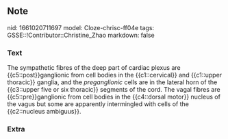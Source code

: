 ## Note
nid: 1661020711697
model: Cloze-chrisc-ff04e
tags: GSSE::!Contributor::Christine_Zhao
markdown: false

### Text
<div>
  <div>
    <div>
      The sympathetic fibres of the deep part of cardiac plexus are
      {{c5::post}}ganglionic from cell bodies in the
      {{c1::cervical}} and {{c1::upper thoracic}} ganglia, and the
      <i>preganglionic</i> cells are in the lateral horn of the
      {{c3::upper five or six thoracic}} segments of the cord. The
      vagal fibres are {{c5::pre}}ganglionic from cell bodies in
      the {{c4::dorsal motor}} nucleus of the vagus but some are
      apparently intermingled with cells of the {{c2::nucleus
      ambiguus}}.
    </div>
  </div>
</div>

### Extra

